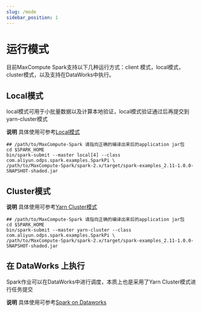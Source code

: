 ```yaml
---
slug: /mode
sidebar_position: 1
---
```


# 运行模式
目前MaxCompute Spark支持以下几种运行方式：client 模式，local模式，cluster模式，以及支持在DataWorks中执行。

## Local模式
local模式可用于小批量数据以及计算本地验证，local模式验证通过后再提交到yarn-cluster模式

**说明** 
具体使用可参考[Local模式](./local-mode.md)

```
## /path/to/MaxCompute-Spark 请指向正确的编译出来后的application jar包
cd $SPARK_HOME
bin/spark-submit --master local[4] --class com.aliyun.odps.spark.examples.SparkPi \
/path/to/MaxCompute-Spark/spark-2.x/target/spark-examples_2.11-1.0.0-SNAPSHOT-shaded.jar
```

## Cluster模式
**说明** 
具体使用可参考[Yarn Cluster模式](./yarn-cluster.md)

```
## /path/to/MaxCompute-Spark 请指向正确的编译出来后的application jar包
cd $SPARK_HOME
bin/spark-submit --master yarn-cluster --class com.aliyun.odps.spark.examples.SparkPi \
/path/to/MaxCompute-Spark/spark-2.x/target/spark-examples_2.11-1.0.0-SNAPSHOT-shaded.jar
```

## 在 DataWorks 上执行
Spark作业可以在DataWorks中进行调度，本质上也是采用了Yarn Cluster模式进行任务提交

**说明** 
具体使用可参考[Spark on Dataworks](../dataworks-integration.md)
